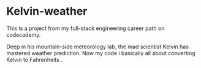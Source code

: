 # Kelvin-weather

This is a project from my full-stack engineering career path on codecademy.

Deep in his mountain-side meteorology lab, the mad scientist Kelvin has mastered weather prediction.
Now my code i basically all about converting Kelvin to Fahrenheits .
